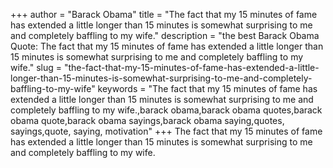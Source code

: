 +++
author = "Barack Obama"
title = "The fact that my 15 minutes of fame has extended a little longer than 15 minutes is somewhat surprising to me and completely baffling to my wife."
description = "the best Barack Obama Quote: The fact that my 15 minutes of fame has extended a little longer than 15 minutes is somewhat surprising to me and completely baffling to my wife."
slug = "the-fact-that-my-15-minutes-of-fame-has-extended-a-little-longer-than-15-minutes-is-somewhat-surprising-to-me-and-completely-baffling-to-my-wife"
keywords = "The fact that my 15 minutes of fame has extended a little longer than 15 minutes is somewhat surprising to me and completely baffling to my wife.,barack obama,barack obama quotes,barack obama quote,barack obama sayings,barack obama saying,quotes, sayings,quote, saying, motivation"
+++
The fact that my 15 minutes of fame has extended a little longer than 15 minutes is somewhat surprising to me and completely baffling to my wife.
